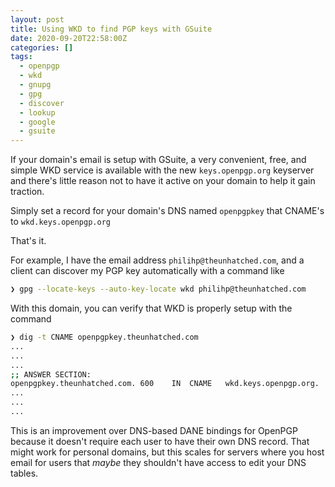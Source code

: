 ```yaml
---
layout: post
title: Using WKD to find PGP keys with GSuite
date: 2020-09-20T22:58:00Z
categories: []
tags:
  - openpgp
  - wkd
  - gnupg
  - gpg
  - discover
  - lookup
  - google
  - gsuite
---
```


If your domain's email is setup with GSuite, a very convenient, free, and simple WKD service is available with the new `keys.openpgp.org` keyserver and there's little reason not to have it active on your domain to help it gain traction.

Simply set a record for your domain's DNS named `openpgpkey` that CNAME's to `wkd.keys.openpgp.org`

That's it.

For example, I have the email address `philihp@theunhatched.com`, and a client can discover my PGP key automatically with a command like

```bash
❯ gpg --locate-keys --auto-key-locate wkd philihp@theunhatched.com
```

With this domain, you can verify that WKD is properly setup with the command

```bash
❯ dig -t CNAME openpgpkey.theunhatched.com
...
...
...
;; ANSWER SECTION:
openpgpkey.theunhatched.com. 600	IN	CNAME	wkd.keys.openpgp.org.
...
...
...
```

This is an improvement over DNS-based DANE bindings for OpenPGP because it doesn't require each user to have their own DNS record. That might work for personal domains, but this scales for servers where you host email for users that _maybe_ they shouldn't have access to edit your DNS tables.
